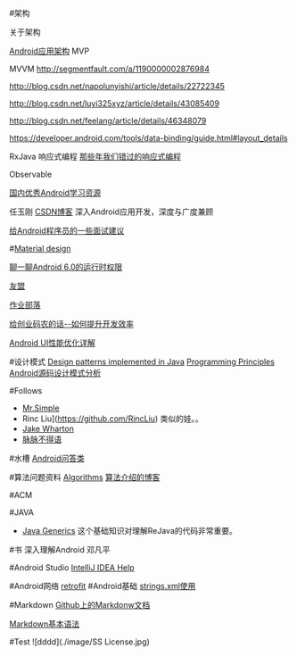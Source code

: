 #架构

关于架构


[Android应用架构](http://www.devtf.cn/?p=1207)
MVP

MVVM
http://segmentfault.com/a/1190000002876984

http://blog.csdn.net/napolunyishi/article/details/22722345

http://blog.csdn.net/luyi325xyz/article/details/43085409

http://blog.csdn.net/feelang/article/details/46348079

https://developer.android.com/tools/data-binding/guide.html#layout_details

RxJava 响应式编程
[那些年我们错过的响应式编程](https://github.com/yaoqinwei/android-tech-frontier/tree/master/androidweekly/%E9%82%A3%E4%BA%9B%E5%B9%B4%E6%88%91%E4%BB%AC%E9%94%99%E8%BF%87%E7%9A%84%E5%93%8D%E5%BA%94%E5%BC%8F%E7%BC%96%E7%A8%8B)

Observable


[国内优秀Android学习资源](https://github.com/MatrixMuto/android-tech-frontier/tree/master/the-bad-guys)


任玉刚	[CSDN博客](http://blog.csdn.net/singwhatiwanna)	深入Android应用开发，深度与广度兼顾

[给Android程序员的一些面试建议](http://blog.csdn.net/singwhatiwanna/article/details/49230997)

#[Material design](http://www.google.com/design/spec/material-design/introduction.html#)

[聊一聊Android 6.0的运行时权限](http://droidyue.com/blog/2016/01/17/understanding-marshmallow-runtime-permission/)

[友盟](http://dev.umeng.com/analytics/android-doc/integration)

[作业部落](https://zybuluo.com/mdeditor)

[给创业码农的话--如何提升开发效率](https://mp.weixin.qq.com/s?__biz=MzAwNDY1ODY2OQ==&mid=400785752&idx=1&sn=e1c166e7fad0892811c9ca9bca6d1540&scene=1&srcid=1231uxzoAlXie3kBesH5TEsH&key=41ecb04b05111003e5bcdeeb5a5a7743476deeae2195217ecf180fe61449b7c9a7f953b2b4d71ce5443b54bec48564af&ascene=0&uin=MTYzMjY2MTE1&devicetype=iMac+MacBookPro10%2C1+OSX+OSX+10.11.2+build(15C50)&version=11020201&pass_ticket=XymSfjLQuNfTguTO1UlJexft14044as6Ywl6BaUxa6c%3D)


[Android UI性能优化详解](http://music4kid.github.io//android/2016/01/11/android-performance-ui/)

#设计模式
[Design patterns implemented in Java](https://github.com/iluwatar/java-design-patterns)
[Programming Principles](http://webpro.github.io/programming-principles/)
[Android源码设计模式分析](https://github.com/simple-android-framework/android_design_patterns_analysis)


#Follows
* [Mr.Simple](https://github.com/bboyfeiyu)
* Rinc Liu](https://github.com/RincLiu) 类似的娃。。
* [Jake Wharton](https://github.com/JakeWharton)
* [脉脉不得语](https://github.com/inferjay)

#水槽
[Android问答类](https://github.com/android-cn/android-discuss/issues)


#算法问题资料
[Algorithms](https://github.com/pedrovgs/Algorithms)
[算法介绍的博客](http://blog.csdn.net/v_JULY_v)

#ACM

#JAVA
* [Java Generics](https://docs.oracle.com/javase/tutorial/java/generics/types.html)
这个基础知识对理解ReJava的代码非常重要。

#书
深入理解Android 邓凡平

#Android Studio
[IntelliJ IDEA Help](https://www.jetbrains.com/idea/help/meet-intellij-idea.html)

#Android网络
[retrofit](http://inthecheesefactory.com/blog/retrofit-2.0/en)
#Android基础
[strings.xml使用](http://developer.android.com/guide/topics/resources/string-resource.html#FormattingAndStyling)

#Markdown
[Github上的Markdonw文档](https://help.github.com/articles/github-flavored-markdown/)

[Markdown基本语法](https://help.github.com/articles/markdown-basics/)


#Test
![dddd](./image/SS License.jpg)
